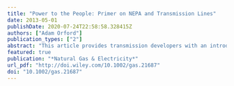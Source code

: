 ```yaml
---
title: "Power to the People: Primer on NEPA and Transmission Lines"
date: 2013-05-01
publishDate: 2020-07-24T22:58:58.328415Z
authors: ["Adam Orford"]
publication_types: ["2"]
abstract: "This article provides transmission developers with an introduction to the many aspects of the National Environmental Policy Act, understood in the context of the law’s history, and taking into account the cutting edge of the present day."
featured: true
publication: "*Natural Gas & Electricity*"
url_pdf: "http://doi.wiley.com/10.1002/gas.21687"
doi: "10.1002/gas.21687"
---
```



